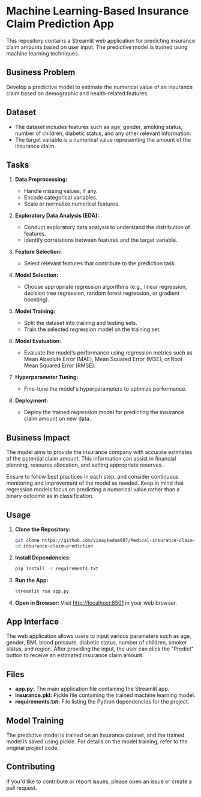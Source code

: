 # Machine Learning-Based Insurance Claim Prediction App

This repository contains a Streamlit web application for predicting insurance claim amounts based on user input. The predictive model is trained using machine learning techniques.


## Business Problem
Develop a predictive model to estimate the numerical value of an insurance claim based on demographic and health-related features.

## Dataset
- The dataset includes features such as age, gender, smoking status, number of children, diabetic status, and any other relevant information.
- The target variable is a numerical value representing the amount of the insurance claim.

## Tasks
1. **Data Preprocessing:**
   - Handle missing values, if any.
   - Encode categorical variables.
   - Scale or normalize numerical features.

2. **Exploratory Data Analysis (EDA):**
   - Conduct exploratory data analysis to understand the distribution of features.
   - Identify correlations between features and the target variable.

3. **Feature Selection:**
   - Select relevant features that contribute to the prediction task.

4. **Model Selection:**
   - Choose appropriate regression algorithms (e.g., linear regression, decision tree regression, random forest regression, or gradient boosting).

5. **Model Training:**
   - Split the dataset into training and testing sets.
   - Train the selected regression model on the training set.

6. **Model Evaluation:**
   - Evaluate the model's performance using regression metrics such as Mean Absolute Error (MAE), Mean Squared Error (MSE), or Root Mean Squared Error (RMSE).

7. **Hyperparameter Tuning:**
   - Fine-tune the model's hyperparameters to optimize performance.

8. **Deployment:**
   - Deploy the trained regression model for predicting the insurance claim amount on new data.

## Business Impact
The model aims to provide the insurance company with accurate estimates of the potential claim amount. This information can assist in financial planning, resource allocation, and setting appropriate reserves.

Ensure to follow best practices in each step, and consider continuous monitoring and improvement of the model as needed. Keep in mind that regression models focus on predicting a numerical value rather than a binary outcome as in classification.





## Usage

1. **Clone the Repository:**
    ```bash
    git clone https://github.com/vinaykadam007/Medical-insurance-claim-prediction-app.git
    cd insurance-claim-prediction
    ```

2. **Install Dependencies:**
    ```bash
    pip install -r requirements.txt
    ```

3. **Run the App:**
    ```bash
    streamlit run app.py
    ```

4. **Open in Browser:**
   Visit [http://localhost:8501](http://localhost:8501) in your web browser.

## App Interface

The web application allows users to input various parameters such as age, gender, BMI, blood pressure, diabetic status, number of children, smoker status, and region. After providing the input, the user can click the "Predict" button to receive an estimated insurance claim amount.

## Files

- **app.py:** The main application file containing the Streamlit app.
- **insurance.pkl:** Pickle file containing the trained machine learning model.
- **requirements.txt:** File listing the Python dependencies for the project.

## Model Training

The predictive model is trained on an insurance dataset, and the trained model is saved using pickle. For details on the model training, refer to the original project code.

## Contributing

If you'd like to contribute or report issues, please open an issue or create a pull request.

